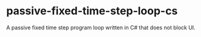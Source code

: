 # passive-fixed-time-step-loop-cs
A passive fixed time step program loop written in C# that does not block UI.

